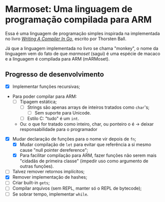 # Marmoset: Uma linguagem de programação compilada para ARM

Essa é uma linguagem de programação simples inspirada na implementada no livro [_Writing A Compiler In Go_](https://compilerbook.com/), escrito por Thorsten Ball.

Já que a linguagem implementada no livro se chama "monkey", o nome da linguagem vem do fato de que _marmoset_ (sagui) é uma espécie de macaco e a linguagem é compilada para ARM (mARMoset).

## Progresso de desenvolvimento

- [x] Implementar funções recursivas;
- Para poder compilar para ARM:
  - [ ] Tipagem estática;
    - [ ] Strings são apenas arrays de inteiros tratados como `char`'s;
      - [ ] Sem suporte para Unicode.
    - [ ] Estilo C: "tudo" é um `int`.
  - Ou: o que for tratado como inteiro, char, ou ponteiro o é -> deixar responsabilidade para o programador
- [x] Mudar declaração de funções para o nome vir depois de `fn`;
  - [x] Mudar compilação de `let` para evitar que referência a si mesmo cause "null pointer dereference";
  - [x] Para facilitar compilação para ARM, fazer funções não serem mais "cidadãs de primeira classe" (impedir uso como argumento de outras funções).
- [ ] Talvez remover retornos implícitos;
- [x] Remover implementação de hashes;
- [ ] Criar built-in `gets`;
- [ ] Compilar arquivos (sem REPL, manter só o REPL de bytecode);
- [ ] Se sobrar tempo, implementar `while`.
